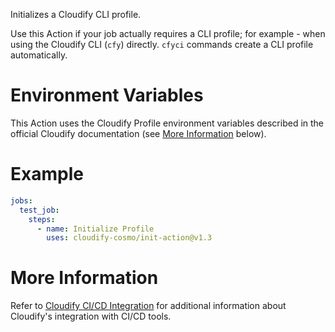 Initializes a Cloudify CLI profile.

Use this Action if your job actually requires a CLI profile; for example - when using the Cloudify CLI
(`cfy`) directly. `cfyci` commands create a CLI profile automatically.

# Environment Variables

This Action uses the Cloudify Profile environment variables described in the official
Cloudify documentation (see [More Information](#more-information) below).

# Example

```yaml
jobs:
  test_job:
    steps:
      - name: Initialize Profile
        uses: cloudify-cosmo/init-action@v1.3
```

# More Information

Refer to [Cloudify CI/CD Integration](https://docs.cloudify.co/latest/working_with/integration/) for additional information about
Cloudify's integration with CI/CD tools.
